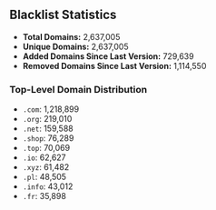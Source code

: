 ## Blacklist Statistics

- **Total Domains:** 2,637,005
- **Unique Domains:** 2,637,005
- **Added Domains Since Last Version:** 729,639
- **Removed Domains Since Last Version:** 1,114,550

### Top-Level Domain Distribution

-  `.com`: 1,218,899
-  `.org`: 219,010
-  `.net`: 159,588
-  `.shop`: 76,289
-  `.top`: 70,069
-  `.io`: 62,627
-  `.xyz`: 61,482
-  `.pl`: 48,505
-  `.info`: 43,012
-  `.fr`: 35,898
